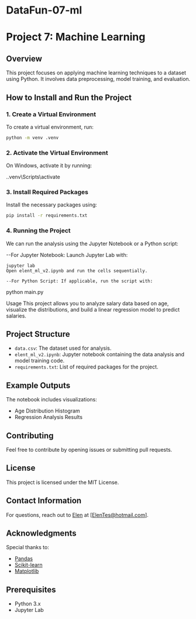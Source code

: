 # DataFun-07-ml
# Project 7: Machine Learning

## Overview
This project focuses on applying machine learning techniques to a dataset using Python. It involves data preprocessing, model training, and evaluation.

## How to Install and Run the Project

### 1. Create a Virtual Environment
To create a virtual environment, run:
```bash
python -m venv .venv
```
### 2. Activate the Virtual Environment
On Windows, activate it by running:

.\.venv\Scripts\activate

### 3. Install Required Packages
Install the necessary packages using:
```bash
pip install -r requirements.txt
```
### 4. Running the Project
We can run the analysis using the Jupyter Notebook or a Python script:

--For Jupyter Notebook: Launch Jupyter Lab with:
```
jupyter lab
Open elent_ml_v2.ipynb and run the cells sequentially.

--For Python Script: If applicable, run the script with:
```
python main.py

Usage
This project allows you to analyze salary data based on age, visualize the distributions, and build a linear regression model to predict salaries.

## Project Structure
- `data.csv`: The dataset used for analysis.
- `elent_ml_v2.ipynb`: Jupyter notebook containing the data analysis and model training code.
- `requirements.txt`: List of required packages for the project.

## Example Outputs
The notebook includes visualizations: 
- Age Distribution Histogram
- Regression Analysis Results

## Contributing
Feel free to contribute by opening issues or submitting pull requests.

## License
This project is licensed under the MIT License.

## Contact Information
For questions, reach out to [Elen](https://github.com/Elen-Tesfai) at [ElenTes@hotmail.com].

## Acknowledgments
Special thanks to:  
- [Pandas](https://pandas.pydata.org/)
- [Scikit-learn](https://scikit-learn.org/stable/)
- [Matplotlib](https://matplotlib.org/)

## Prerequisites
- Python 3.x
- Jupyter Lab